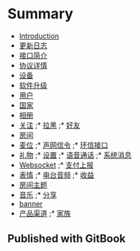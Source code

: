 # Summary

* [Introduction](README.md)
* [更新日志](update_log.md)
* [接口简介](open_api.md)
* [协议详情](protocol.md)
* [设备](device.md)
* [软件升级](soft_version.md)
* [用户](user.md)
* [国家](countries.md)
* [相册](albums.md)
* [关注](followers.md)
;* [拉黑](blacks.md)
;* [好友](friends.md)
* [房间](room.md)
* [麦位](room_seat.md)
;* [声网信令](signaling.md)
;* [环信接口](emchat.md)
* [礼物](gifts.md)
;* [设置](set.md)
;* [语音通话](voice_calls.md)
;* [系统消息](chats.md)
* [Websocket](websocket.md)
;* [支付上报](payment.md)
* [表情](emoticon_images.md)
;* [电台音频](audio_chapters.md)
;* [收益](withdraw_histories.md)
* [房间主题](room_themes.md)
* [音乐](musics.md)
;* [分享](share.md)
* [banner](banners.md)
* [产品渠道](product_channels.md)
;* [家族](unions.md)
## Published with GitBook